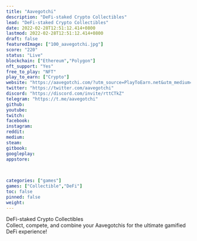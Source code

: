 ```yaml
---
title: "Aavegotchi"
description: "DeFi-staked Crypto Collectibles"
lead: "DeFi-staked Crypto Collectibles"
date: 2022-02-28T12:51:12.414+0800
lastmod: 2022-02-28T12:51:12.414+0800
draft: false
featuredImage: ["100_aavegotchi.jpg"]
score: "220"
status: "Live"
blockchain: ["Ethereum","Polygon"]
nft_support: "Yes"
free_to_play: "NFT"
play_to_earn: ["Crypto"]
website: "https://aavegotchi.com/?utm_source=PlayToEarn.net&utm_medium=organic&utm_campaign=gamepage"
twitter: "https://twitter.com/aavegotchi"
discord: "https://discord.com/invite/rttCTkZ"
telegram: "https://t.me/aavegotchi"
github: 
youtube: 
twitch: 
facebook: 
instagram: 
reddit: 
medium: 
steam: 
gitbook: 
googleplay: 
appstore: 

  
    
categories: ["games"]
games: ["Collectible","DeFi"]
toc: false
pinned: false
weight: 
---
```

DeFi-staked Crypto Collectibles<br> Collect, compete, and combine your Aavegotchis for the ultimate gamified DeFi experience!